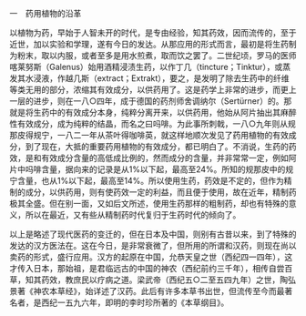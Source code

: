 一　药用植物的沿革

  

以植物为药，早始于人智未开的时代，是专由经验，知其药效，因而流传的，至于近世，加以实验和学理，遂有今日的发达。从那应用的形式而言，最初是将生药制为粉末，取以内服，或者至多是用水煎煮，取而饮之罢了。二世纪顷，罗马的医师喀莱努斯（Galenus）始用酒精浸渍生药，以作丁几（tincture；Tinktur），或蒸发其水浸液，作越几斯（extract；Extrakt），要之，是发明了除去生药中的纤维等类无用的部分，浓缩其有效成分，以供药用了。这是药学上非常的进步，而更上一层的进步，则在一八○四年，成于德国的药剂师舍调纳尔（Sertürner）的。那就是将生药中的有效成分本身，纯粹分离开来，以供药用，他始从阿片抽出其麻醉性有效成分，成为纯粹的结晶，而名之曰吗啡。为此事所刺戟，一八○九年则从规那皮得规宁，一八二一年从茶叶得咖啡英，就这样地顺次发见了药用植物的有效成分，到了现在，大抵的重要药用植物的有效成分，都已明白了。不消说，生药的药效，是和有效成分含量的高低成比例的，然而成分的含量，并非常常一定，例如阿片中吗啡含量，据向来的记录是从1%以下起，最高至24%。所知的规那皮中的规宁含量，也从1%以下起，最高至14%。所以使用生药，药效是不定的，但作为精制的成分，以供药用，则有使药效一定的利益，而且便于使用，故在近年，精制药极其全盛。但在别一面，又如后文所述，使用生药那样的粗制药，却也有特殊的意义，所以在最近，又有些从精制药时代复归于生药时代的倾向了。

以上是略述了现代医药的变迁的，但在日本及中国，则别有古昔以来，到了特殊的发达的汉方医法在。这在今日，是非常衰微了，但所用的所谓和汉药，则现在尚以卖药的形式，盛行应用。汉方的起原在中国，允恭天皇之世（西纪四一四年），这才传入日本，那始祖，是君临远古的中国的神农（西纪前约三千年），相传自尝百草，知其药效，教庶民以疗病之道。梁武帝（西纪五○二至五四九年）之世，陶弘景著《神农本草经》，始详述了汉药。此后有许多本草书出世，但流传至今而最著名者，是西纪一五九六年，即明的李时珍所著的《本草纲目》。